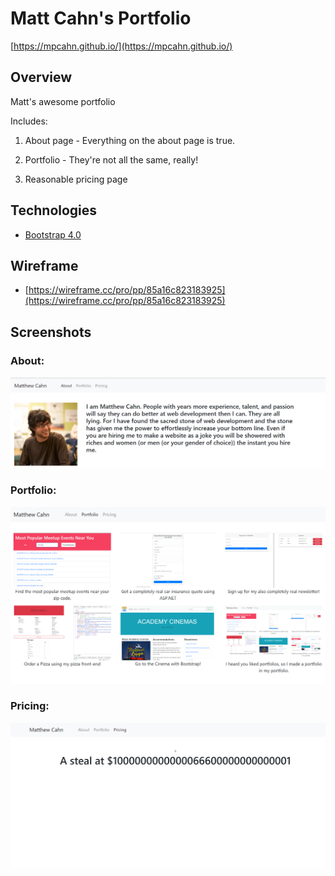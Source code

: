 # Matt Cahn's Portfolio

[https://mpcahn.github.io/](https://mpcahn.github.io/)

## Overview

Matt's awesome portfolio

Includes:

  1. About page - Everything on the about page is true.

  2. Portfolio - They're not all the same, really!

  3. Reasonable pricing page

## Technologies

* [Bootstrap 4.0](https://getbootstrap.com/)

## Wireframe

* [https://wireframe.cc/pro/pp/85a16c823183925](https://wireframe.cc/pro/pp/85a16c823183925)

## Screenshots

### About:
![](img/about.png)

### Portfolio:
![](img/portfolio.PNG)

### Pricing:
![](img/Pricing.PNG)
